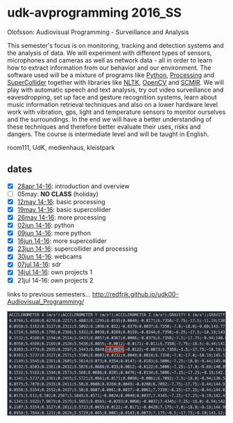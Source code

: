 udk-avprogramming 2016_SS
=========================

Olofsson: Audiovisual Programming - Surveillance and Analysis

This semester's focus is on monitoring, tracking and detection systems and the analysis of data. We will experiment with different types of sensors, microphones and cameras as well as network data - all in order to learn how to extract information from our behavior and our environment. The software used will be a mixture of programs like [Python](https://www.python.org), [Processing](http://processing.org) and [SuperCollider](http://supercollider.github.io) together with libraries like [NLTK](http://nltk.org), [OpenCV](http://opencv.org) and [SCMIR](http://composerprogrammer.com/research/scmir.pdf). We will play with automatic speech and text analysis, try out video surveillance and eavesdropping, set up face and gesture recognition systems, learn about music information retrieval techniques and also on a lower hardware level work with vibration, gps, light and temperature sensors to monitor ourselves and the surroundings. In the end we will have a better understanding of these techniques and therefore better evaluate their uses, risks and dangers. The course is intermediate level and will be taught in English.

room111, UdK, medienhaus, kleistpark

dates
-----
- [x] [28apr 14-16](https://github.com/redFrik/udk15-Surveillance_and_Analysis/tree/master/udk160428): introduction and overview
- [ ] 05may: **NO CLASS** (holiday)
- [x] [12may 14-16](https://github.com/redFrik/udk15-Surveillance_and_Analysis/tree/master/udk160512): basic processing
- [x] [19may 14-16](https://github.com/redFrik/udk15-Surveillance_and_Analysis/tree/master/udk160519): basic supercollider
- [x] [26may 14-16](https://github.com/redFrik/udk15-Surveillance_and_Analysis/tree/master/udk160526): more processing
- [x] [02jun 14-16](https://github.com/redFrik/udk15-Surveillance_and_Analysis/tree/master/udk160602): python
- [x] [09jun 14-16](https://github.com/redFrik/udk15-Surveillance_and_Analysis/tree/master/udk160609): more python
- [x] [16jun 14-16](https://github.com/redFrik/udk15-Surveillance_and_Analysis/tree/master/udk160616): more supercollider
- [x] [23jun 14-16](https://github.com/redFrik/udk15-Surveillance_and_Analysis/tree/master/udk160623): supercollider and processing
- [x] [30jun 14-16](https://github.com/redFrik/udk15-Surveillance_and_Analysis/tree/master/udk160630): webcams
- [x] [07jul 14-16](https://github.com/redFrik/udk15-Surveillance_and_Analysis/tree/master/udk160707): sdr
- [x] [14jul 14-16](https://github.com/redFrik/udk15-Surveillance_and_Analysis/tree/master/udk160714): own projects 1
- [x] 21jul 14-16: own projects 2

links to previous semesters... <http://redfrik.github.io/udk00-Audiovisual_Programming/>

![surveillanceandanalysis](surveillanceandanalysis.png?raw=true "surveillanceandanalysis")
